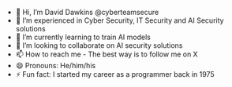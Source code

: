 - 👋 Hi, I’m David Dawkins @cyberteamsecure
- 👀 I’m experienced in Cyber Security, IT Security and AI Security solutions
- 🌱 I’m currently learning to train AI models
- 💞️ I’m looking to collaborate on AI security solutions
- 📫 How to reach me - The best way is to follow me on X
- 😄 Pronouns: He/him/his
- ⚡ Fun fact: I started my career as a programmer back in 1975

<!---
cyberteamsecure/cyberteamsecure is a ✨ special ✨ repository because its `README.md` (this file) appears on your GitHub profile.
You can click the Preview link to take a look at your changes.
--->
